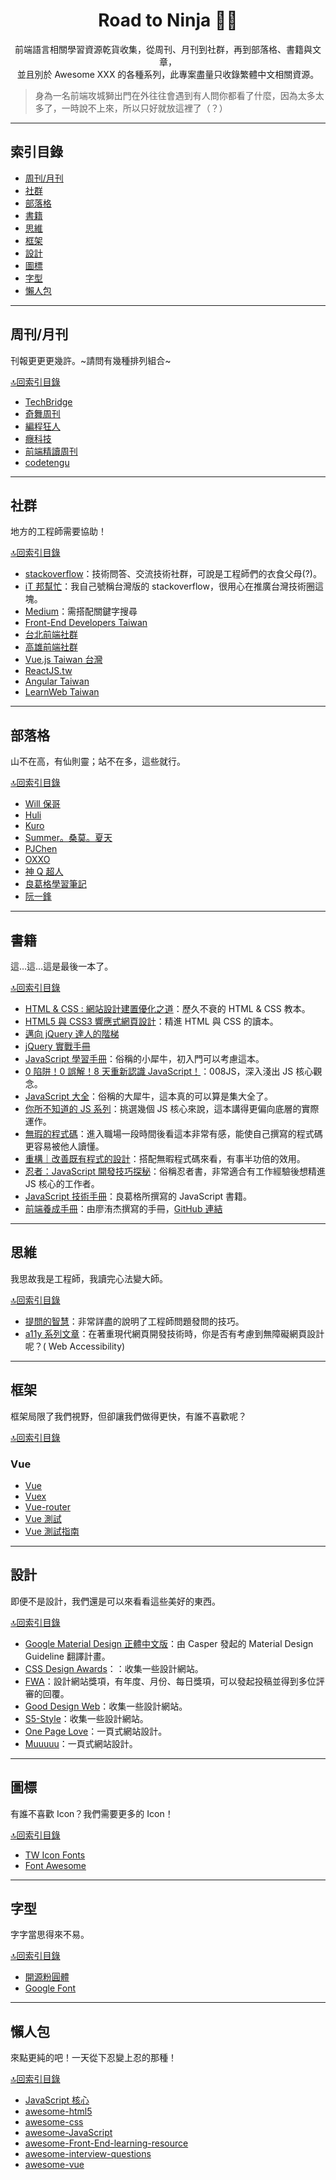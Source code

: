 <h1 align="center">Road to Ninja 🐱‍👤</h1>
<p align="center">前端語言相關學習資源乾貨收集，從周刊、月刊到社群，再到部落格、書籍與文章，<br>並且別於 Awesome XXX 的各種系列，此專案盡量只收錄繁體中文相關資源。</p>

> 身為一名前端攻城獅出門在外往往會遇到有人問你都看了什麼，因為太多太多了，一時說不上來，所以只好就放這裡了（？）

---

## 索引目錄
- [周刊/月刊](#周刊/月刊)
- [社群](#社群)
- [部落格](#部落格)
- [書籍](#書籍)
- [思維](#思維)
- [框架](#框架)
- [設計](#設計)
- [圖標](#圖標)
- [字型](#字型)
- [懶人包](#懶人包)

---

## 周刊/月刊
刊報更更更幾許。~請問有幾種排列組合~

[🔝回索引目錄](#索引目錄)

- [TechBridge](http://weekly.techbridge.cc/)
- [奇舞周刊](https://weekly.75team.com/)
- [編程狂人](https://www.tuicool.com/mags)
- [癮科技](https://www.cool3c.com/search/%E7%A8%8B%E5%BC%8F)
- [前端精讀周刊](https://github.com/dt-fe/weekly)
- [codetengu](https://weekly.codetengu.com/)

---

## 社群
地方的工程師需要協助！

[🔝回索引目錄](#索引目錄)

- [stackoverflow](https://stackoverflow.com/)：技術問答、交流技術社群，可說是工程師們的衣食父母(?)。
- [iT 邦幫忙](https://ithelp.ithome.com.tw/)：我自己號稱台灣版的 stackoverflow，很用心在推廣台灣技術圈這塊。
- [Medium](https://medium.com/)：需搭配關鍵字搜尋
- [Front-End Developers Taiwan](https://www.facebook.com/groups/f2e.tw/)
- [台北前端社群](https://www.facebook.com/groups/f2e.taipei/)
- [高雄前端社群](https://www.facebook.com/groups/358503154261390)
- [Vue.js Taiwan 台灣](https://www.facebook.com/groups/vuejs.tw/)
- [ReactJS.tw](https://www.facebook.com/groups/reactjs.tw/)
- [Angular Taiwan](https://www.facebook.com/groups/augularjs.tw/)
- [LearnWeb Taiwan](https://www.facebook.com/groups/LearnWeb.Taiwan/)

---

## 部落格
山不在高，有仙則靈；站不在多，這些就行。

[🔝回索引目錄](#索引目錄)

- [Will 保哥](https://blog.miniasp.com/)
- [Huli](https://blog.huli.tw/)
- [Kuro](https://kuro.tw/)
- [Summer。桑莫。夏天](https://cythilya.github.io/)
- [PJChen](https://pjchender.blogspot.com/)
- [OXXO](https://www.oxxostudio.tw/)
- [神 Q 超人](https://medium.com/@GQSM)
- [良葛格學習筆記](https://openhome.cc/Gossip/)
- [阮一鋒](http://www.ruanyifeng.com/blog/)

---

## 書籍
這…這…這是最後一本了。

[🔝回索引目錄](#索引目錄)

- [HTML & CSS : 網站設計建置優化之道](https://www.tenlong.com.tw/products/9789862765012)：歷久不衰的 HTML & CSS 教本。
- [HTML5 與 CSS3 響應式網頁設計](https://www.tenlong.com.tw/products/9789864760336)：精進 HTML 與 CSS 的讀本。
- [邁向 jQuery 達人的階梯](https://www.tenlong.com.tw/products/9789863122449)
- [jQuery 實戰手冊](https://www.tenlong.com.tw/products/9789863479727)
- [JavaScript 學習手冊](https://www.tenlong.com.tw/products/9789864762460)：俗稱的小犀牛，初入門可以考慮這本。
- [0 陷阱！0 誤解！8 天重新認識 JavaScript！](https://www.tenlong.com.tw/products/9789864344130)：008JS，深入淺出 JS 核心觀念。
- [JavaScript 大全](https://www.tenlong.com.tw/products/9789862764411)：俗稱的大犀牛，這本真的可以算是集大全了。
- [你所不知道的 JS 系列](https://www.tenlong.com.tw/products/9789863479666)：挑選幾個 JS 核心來說，這本講得更偏向底層的實際運作。
- [無瑕的程式碼](https://www.tenlong.com.tw/products/9789862017050)：進入職場一段時間後看這本非常有感，能使自己撰寫的程式碼更容易被他人讀懂。
- [重構｜改善既有程式的設計](https://www.tenlong.com.tw/products/9789865021832)：搭配無暇程式碼來看，有事半功倍的效用。
- [忍者：JavaScript 開發技巧探秘](https://www.tenlong.com.tw/products/9789864342525)：俗稱忍者書，非常適合有工作經驗後想精進 JS 核心的工作者。
- [JavaScript 技術手冊](https://www.tenlong.com.tw/products/9789865023188)：良葛格所撰寫的 JavaScript 書籍。
- [前端養成手冊](https://mrliao.gitbooks.io/f2ebook/content/)：由廖洧杰撰寫的手冊，[GitHub 連結](https://github.com/gonsakon/F2EBOOK)

---

## 思維
我思故我是工程師，我讀完心法變大師。

[🔝回索引目錄](#索引目錄)

- [提問的智慧](https://github.com/ryanhanwu/How-To-Ask-Questions-The-Smart-Way)：非常詳盡的說明了工程師問題發問的技巧。
- [a11y 系列文章](https://ithelp.ithome.com.tw/users/20108045/ironman/2454)：在著重現代網頁開發技術時，你是否有考慮到無障礙網頁設計呢？(
Web Accessibility)

---

## 框架
框架局限了我們視野，但卻讓我們做得更快，有誰不喜歡呢？

[🔝回索引目錄](#索引目錄)

### Vue
- [Vue](https://vuejs.org/)
- [Vuex](https://vuex.vuejs.org/zh/guide/)
- [Vue-router](https://router.vuejs.org/zh/)
- [Vue 測試](https://vue-test-utils.vuejs.org/zh/)
- [Vue 測試指南](https://lmiller1990.github.io/vue-testing-handbook/zh-CN/)

---

## 設計
即便不是設計，我們還是可以來看看這些美好的東西。

[🔝回索引目錄](#索引目錄)

- [Google Material Design 正體中文版](https://github.com/Wcc723/google_design_translate)：由 Casper 發起的 Material Design Guideline 翻譯計畫。
- [CSS Design Awards](https://www.cssdesignawards.com/)：：收集一些設計網站。
- [FWA](https://thefwa.com/)：設計網站獎項，有年度、月份、每日獎項，可以發起投稿並得到多位評審的回覆。
- [Good Design Web](http://gooddesignweb.com/)：收集一些設計網站。
- [S5-Style](https://bm.s5-style.com/)：收集一些設計網站。
- [One Page Love](https://onepagelove.com/)：一頁式網站設計。
- [Muuuuu](https://muuuuu.org/)：一頁式網站設計。

---

## 圖標
有誰不喜歡 Icon？我們需要更多的 Icon！

[🔝回索引目錄](#索引目錄)

- [TW Icon Fonts](https://www.twicon.page/index.html)
- [Font Awesome](https://fontawesome.com/)

---

## 字型
字字當思得來不易。

[🔝回索引目錄](#索引目錄)

- [開源粉圓體](https://github.com/justfont/open-huninn-font)
- [Google Font](https://fonts.google.com/)

---

## 懶人包
來點更純的吧！一天從下忍變上忍的那種！

[🔝回索引目錄](#索引目錄)

- [JavaScript 核心](http://notepad.yehyeh.net/Content/WebDesign/Javascript/ECMA/Core/JavaScriptCore.php)
- [awesome-html5](https://github.com/diegocard/awesome-html5)
- [awesome-css](https://github.com/awesome-css-group/awesome-css)
- [awesome-JavaScript](https://github.com/sorrycc/awesome-javascript)
- [awesome-Front-End-learning-resource](https://github.com/helloqingfeng/Awsome-Front-End-learning-resource)
- [awesome-interview-questions](https://github.com/MaximAbramchuck/awesome-interview-questions#javascript)
- [awesome-vue](https://github.com/rmjordas/awesome-vue)



